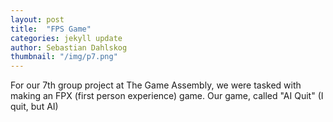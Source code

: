 ```yaml
---
layout: post
title:  "FPS Game"
categories: jekyll update
author: Sebastian Dahlskog
thumbnail: "/img/p7.png"
---
```


For our 7th group project at The Game Assembly, we were tasked with making an FPX (first person experience) game.
Our game, called "AI Quit" (I quit, but AI)